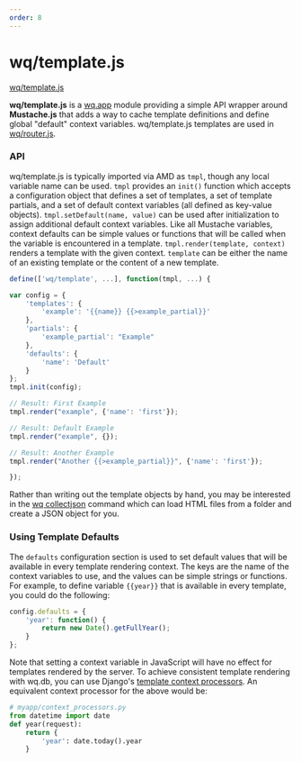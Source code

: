 ```yaml
---
order: 8
---
```


wq/template.js
==============

[wq/template.js]

**wq/template.js** is a [wq.app] module providing a simple API wrapper around **Mustache.js** that adds a way to cache template definitions and define global "default" context variables.  wq/template.js templates are used in [wq/router.js].

### API

wq/template.js is typically imported via AMD as `tmpl`, though any local variable name can be used.  `tmpl` provides an `init()` function which accepts a configuration object that defines a set of templates, a set of template partials, and a set of default context variables (all defined as key-value objects).  `tmpl.setDefault(name, value)` can be used after initialization to assign additional default context variables.  Like all Mustache variables, context defaults can be simple values or functions that will be called when the variable is encountered in a template.  `tmpl.render(template, context)` renders a template with the given context.  `template` can be either the name of an existing template or the content of a new template.

```javascript
define(['wq/template', ...], function(tmpl, ...) {

var config = {
    'templates': {
        'example': '{{name}} {{>example_partial}}'
    },
    'partials': {
        'example_partial': "Example"
    },
    'defaults': {
        'name': 'Default'
    }
};
tmpl.init(config);

// Result: First Example
tmpl.render("example", {'name': 'first'});

// Result: Default Example
tmpl.render("example", {});

// Result: Another Example
tmpl.render("Another {{>example_partial}}", {'name': 'first'});

});
```

Rather than writing out the template objects by hand, you may be interested in the [wq collectjson] command which can load HTML files from a folder and create a JSON object for you.

### Using Template Defaults

The `defaults` configuration section is used to set default values that will be available in every template rendering context.  The keys are the name of the context variables to use, and the values can be simple strings or functions.  For example, to define variable `{{year}}` that is available in every template, you could do the following:

```javascript
config.defaults = {
    'year': function() {
        return new Date().getFullYear();
    }
};
```

Note that setting a context variable in JavaScript will have no effect for templates rendered by the server.  To achieve consistent template rendering with wq.db, you can use Django's [template context processors].  An equivalent context processor for the above would be:

```python
# myapp/context_processors.py
from datetime import date
def year(request):
    return {
        'year': date.today().year
    }
```

[wq/template.js]: https://github.com/wq/wq.app/blob/master/js/wq/template.js
[wq.app]: https://wq.io/wq.app
[wq/router.js]: https://wq.io/docs/router-js
[wq collectjson]: https://wq.io/docs/collectjson
[template context processors]: https://docs.djangoproject.com/en/1.8/ref/templates/api/#subclassing-context-requestcontext
